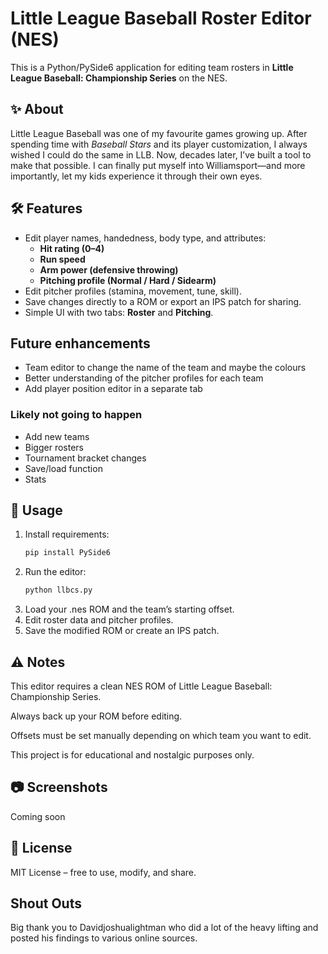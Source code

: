 # Little League Baseball Roster Editor (NES)

This is a Python/PySide6 application for editing team rosters in **Little League Baseball: Championship Series** on the NES.

## ✨ About
Little League Baseball was one of my favourite games growing up. After spending time with *Baseball Stars* and its player customization, I always wished I could do the same in LLB. Now, decades later, I’ve built a tool to make that possible. I can finally put myself into Williamsport—and more importantly, let my kids experience it through their own eyes.

## 🛠 Features
- Edit player names, handedness, body type, and attributes:
  - **Hit rating (0–4)**
  - **Run speed**
  - **Arm power (defensive throwing)**
  - **Pitching profile (Normal / Hard / Sidearm)**
- Edit pitcher profiles (stamina, movement, tune, skill).
- Save changes directly to a ROM or export an IPS patch for sharing.
- Simple UI with two tabs: **Roster** and **Pitching**.

## Future enhancements
- Team editor to change the name of the team and maybe the colours
- Better understanding of the pitcher profiles for each team
- Add player position editor in a separate tab 

### Likely not going to happen
- Add new teams
- Bigger rosters
- Tournament bracket changes
- Save/load function
- Stats

## 🚀 Usage
1. Install requirements:
   ```bash
   pip install PySide6
2. Run the editor:
   ```bash
   python llbcs.py
3. Load your .nes ROM and the team’s starting offset.
4. Edit roster data and pitcher profiles.
5. Save the modified ROM or create an IPS patch.

## ⚠️ Notes
This editor requires a clean NES ROM of Little League Baseball: Championship Series.

Always back up your ROM before editing.

Offsets must be set manually depending on which team you want to edit.

This project is for educational and nostalgic purposes only.

## 📷 Screenshots
Coming soon

## 📜 License
MIT License – free to use, modify, and share.

## Shout Outs
Big thank you to Davidjoshualightman who did a lot of the heavy lifting and posted his findings to various online sources.

